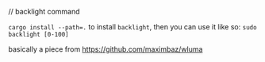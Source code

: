 // backlight command

`cargo install --path=.` to install `backlight`, then you can use it like so:
`sudo backlight [0-100]`

basically a piece from  https://github.com/maximbaz/wluma

